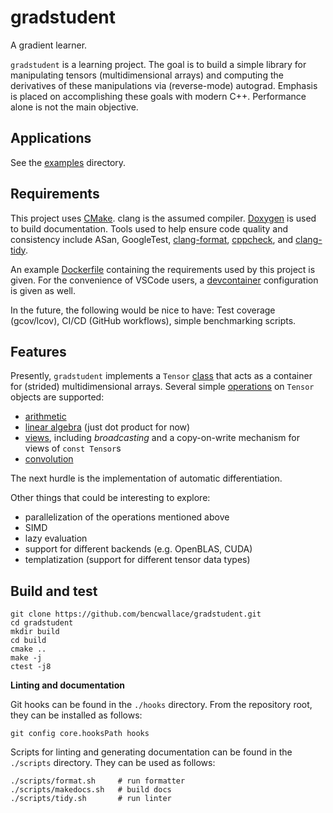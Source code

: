 # gradstudent

A gradient learner.

`gradstudent` is a learning project. The goal is to build a simple library for manipulating tensors (multidimensional arrays)
and computing the derivatives of these manipulations via (reverse-mode) autograd. Emphasis is placed on accomplishing these
goals with modern C++. Performance alone is not the main objective.

## Applications

See the [examples](examples/README.md) directory.

## Requirements

This project uses [CMake](CMakeLists.txt). clang is the assumed compiler. [Doxygen](Doxyfile) is used to build documentation.
Tools used to help ensure code quality and consistency include ASan, GoogleTest, [clang-format](scripts/format.sh), [cppcheck](scripts/lint.sh), and [clang-tidy](.clang-tidy).

An example [Dockerfile](./Dockerfile) containing the requirements used by this project is given. For the convenience
of VSCode users, a [devcontainer](./.devcontainer.json) configuration is given as well.

In the future, the following would be nice to have: Test coverage (gcov/lcov), CI/CD (GitHub workflows), simple benchmarking scripts.

## Features

Presently, `gradstudent` implements a `Tensor` [class](src/include/tensor.h) that acts as a container for (strided) multidimensional arrays.
Several simple [operations](src/include/ops.h) on `Tensor` objects are supported:

* [arithmetic](src/ops/arithmetic.cpp)
* [linear algebra](src/ops/linalg.cpp) (just dot product for now)
* [views](src/ops/views.cpp), including *broadcasting* and a copy-on-write mechanism for views of `const Tensor`s
* [convolution](src/ops/conv.cpp)

The next hurdle is the implementation of automatic differentiation.

Other things that could be interesting to explore:

* parallelization of the operations mentioned above
* SIMD
* lazy evaluation
* support for different backends (e.g. OpenBLAS, CUDA)
* templatization (support for different tensor data types)

## Build and test

```
git clone https://github.com/bencwallace/gradstudent.git
cd gradstudent
mkdir build
cd build
cmake ..
make -j
ctest -j8
```

**Linting and documentation**

Git hooks can be found in the `./hooks` directory. From the repository root, they can be installed as follows:

```
git config core.hooksPath hooks
```

Scripts for linting and generating documentation can be found in the `./scripts` directory. They can be used as follows:

```
./scripts/format.sh     # run formatter
./scripts/makedocs.sh   # build docs
./scripts/tidy.sh       # run linter
```
